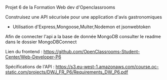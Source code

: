 Projet 6 de la Formation Web dev d'Openclassrooms

Construisez une API sécurisée pour une application d'avis gastronomiques

- Utilisation d'Express,Mongoose,Multer,Nodemon et jsonwebtoken

Afin de connecter l'api a la base de donnée MongoDB consulter le readme dans le dossier MongoDBConnect



Lien du frontend : https://github.com/OpenClassrooms-Student-Center/Web-Developer-P6

Spécifications de l'API : https://s3.eu-west-1.amazonaws.com/course.oc-static.com/projects/DWJ_FR_P6/Requirements_DW_P6.pdf

